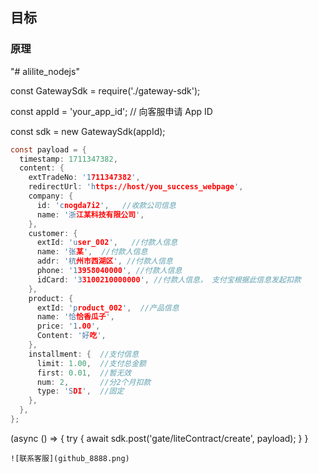 ## 目标


### 原理

"# alilite_nodejs" 


const GatewaySdk = require('./gateway-sdk');

const appId = 'your_app_id'; // 向客服申请 App ID

const sdk = new GatewaySdk(appId);  
```c
const payload = {
  timestamp: 1711347382,
  content: {
    extTradeNo: '1711347382',
    redirectUrl: 'https://host/you_success_webpage',
    company: {
      id: 'cnogda7i2',   //收款公司信息
      name: '浙江某科技有限公司',
    },
    customer: {
      extId: 'user_002',   //付款人信息
      name: '张某',  //付款人信息
      addr: '杭州市西湖区', //付款人信息
      phone: '13958040000', //付款人信息
      idCard: '33100210000000', //付款人信息， 支付宝根据此信息发起扣款
    },
    product: {
      extId: 'product_002',  //产品信息
      name: '恰恰香瓜子',  
      price: '1.00',
      Content: '好吃',
    },
    installment: {  //支付信息
      limit: 1.00,  //支付总金额
      first: 0.01,  //暂无效
      num: 2,       //分2个月扣款
      type: 'SDI',  //固定
    },
  },
};
```
(async () => {
  try {
    await sdk.post('gate/liteContract/create', payload);
}
}

`![联系客服](github_8888.png)`


	
	
	

